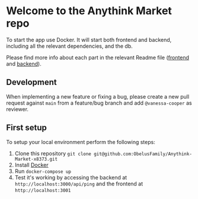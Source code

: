 # Welcome to the Anythink Market repo

To start the app use Docker. It will start both frontend and backend, including all the relevant dependencies, and the db.

Please find more info about each part in the relevant Readme file ([frontend](frontend/readme.md) and [backend](backend/README.md)).

## Development

When implementing a new feature or fixing a bug, please create a new pull request against `main` from a feature/bug branch and add `@vanessa-cooper` as reviewer.

## First setup

To setup your local environment perform the following steps:
1. Clone this repository `git clone git@github.com:ObelusFamily/Anythink-Market-x8373.git`
2. Install [Docker](https://www.docker.com/products/docker-desktop/)
3. Run `docker-compose up`
4. Test it's working by accessing the backend at `http://localhost:3000/api/ping` and the frontend at `http://localhost:3001`